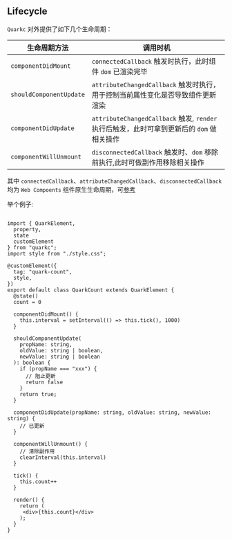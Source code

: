 ## Lifecycle
`Quarkc` 对外提供了如下几个生命周期：

| 生命周期方法               | 调用时机            |
| ------------------ | ---------------- |
| `componentDidMount`              | `connectedCallback` 触发时执行，此时组件 `dom` 已渲染完毕         |
| `shouldComponentUpdate`            | `attributeChangedCallback` 触发时执行，用于控制当前属性变化是否导致组件更新渲染         |
| `componentDidUpdate`         | `attributeChangedCallback` 触发, `render` 执行后触发，此时可拿到更新后的 `dom` 做相关操作         |
| `componentWillUnmount`         | `disconnectedCallback` 触发时、`dom` 移除前执行,此时可做副作用移除相关操作     |

其中 `connectedCallback`、`attributeChangedCallback`、`disconnectedCallback` 均为 `Web Compoents` 组件原生生命周期，可[参考](https://developer.mozilla.org/en-US/docs/Web/Web_Components/Using_custom_elements#using_the_lifecycle_callbacks)

举个例子:

```tsx

import { QuarkElement,
  property,
  state
  customElement
} from "quarkc";
import style from "./style.css";

@customElement({
  tag: "quark-count",
  style,
})
export default class QuarkCount extends QuarkElement {
  @state()
  count = 0

  componentDidMount() {
    this.interval = setInterval(() => this.tick(), 1000)
  }

  shouldComponentUpdate(
    propName: string,
    oldValue: string | boolean,
    newValue: string | boolean
  ): boolean {
    if (propName === "xxx") {
      // 阻止更新
      return false
    }
    return true;
  }

  componentDidUpdate(propName: string, oldValue: string, newValue: string) {
    // 已更新
  }

  componentWillUnmount() {
    // 清除副作用
    clearInterval(this.interval)
  }

  tick() {
    this.count++
  }

  render() {
    return (
     <div>{this.count}</div>
    );
  }
}

```